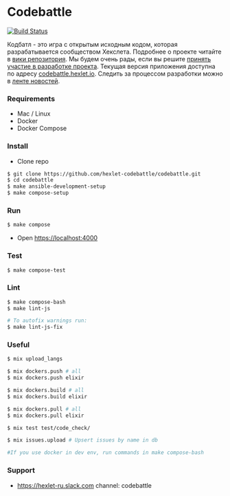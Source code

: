 # Codebattle

[![Build Status](https://travis-ci.org/hexlet-codebattle/codebattle.svg?branch=master)](https://travis-ci.org/hexlet-codebattle/codebattle)

Кодбатл - это игра с открытым исходным кодом, которая разрабатывается сообществом Хекслета. Подробнее о проекте читайте в [вики репозитория](https://github.com/hexlet-codebattle/codebattle/wiki). Мы будем очень рады, если вы решите [принять участие в разработке проекта](https://github.com/hexlet-codebattle/codebattle/blob/master/CONTRIBUTING.md).
Текущая версия приложения доступна по адресу [codebattle.hexlet.io](https://codebattle.hexlet.io).
Следить за процессом разработки можно в [ленте новостей](https://github.com/hexlet-codebattle/codebattle/wiki/News-Feed).

### Requirements

* Mac / Linux
* Docker
* Docker Compose

### Install

* Clone repo

```bash
$ git clone https://github.com/hexlet-codebattle/codebattle.git
$ cd codebattle
$ make ansible-development-setup
$ make compose-setup
```

### Run

```bash
$ make compose
```

* Open <https://localhost:4000>

### Test

```bash
$ make compose-test
```

### Lint

```bash
$ make compose-bash
$ make lint-js

# To autofix warnings run:
$ make lint-js-fix 
```

### Useful

```bash
$ mix upload_langs

$ mix dockers.push # all
$ mix dockers.push elixir

$ mix dockers.build # all
$ mix dockers.build elixir

$ mix dockers.pull # all
$ mix dockers.pull elixir

$ mix test test/code_check/

$ mix issues.upload # Upsert issues by name in db

#If you use docker in dev env, run commands in make compose-bash
```

### Support
* <https://hexlet-ru.slack.com> channel: codebattle
